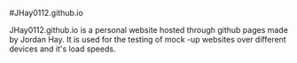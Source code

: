 #JHay0112.github.io

JHay0112.github.io is a personal website hosted through github pages made by Jordan Hay. It is used for the testing of mock -up websites over different devices and it's load speeds.